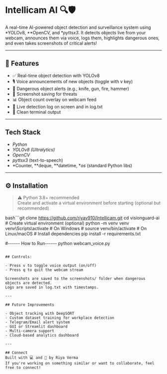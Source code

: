 # Intellicam AI 🔍🛡

A real-time AI-powered object detection and surveillance system using *YOLOv8, **OpenCV, and **pyttsx3*. It detects objects live from your webcam, announces them via voice, logs them, highlights dangerous ones, and even takes screenshots of critical alerts!

---

## 🚀 Features

- ✅ Real-time object detection with YOLOv8
- 🎙 Voice announcements of new objects (toggle with v key)
- 🚨 Dangerous object alerts (e.g., knife, gun, fire, hammer)
- 📸 Screenshot saving for threats
- 📊 Object count overlay on webcam feed
- 🧾 Live detection log on screen and in log.txt
- 🧹 Clean terminal output

---

## Tech Stack

- *Python*
- *YOLOv8 (Ultralytics)*
- *OpenCV*
- *pyttsx3* (text-to-speech)
- *Counter, **deque, **datetime, **os* (standard Python libs)

---

## ⚙ Installation

> ⚠ Python 3.8+ recommended  
> Create and activate a virtual environment before starting (optional but recommended)

bash```git clone https://github.com/riyav910/Intellicam.git cd visionguard-ai # Create virtual environment (optional) python -m venv venv venv\Scripts\activate # On Windows # source venv/bin/activate  # On Linux/macOS # Install dependencies pip install -r requirements.txt

#------ How to Run------
python webcam_voice.py
```

## Controls:

- Press v to toggle voice output (on/off)
- Press q to quit the webcam stream

Screenshots are saved to the screenshots/ folder when dangerous objects are detected.
Logs are saved in log.txt with timestamps.

---

## Future Improvements

- Object tracking with DeepSORT
- Custom dataset training for workplace detection
- Telegram/Email alert system
- GUI or Streamlit dashboard
- Multi-camera support
- Cloud-based analytics dashboard

---

## Connect
Built with 💻 and 🤖 by Riya Verma  
If you're working on something similar or want to collaborate, feel free to connect!
